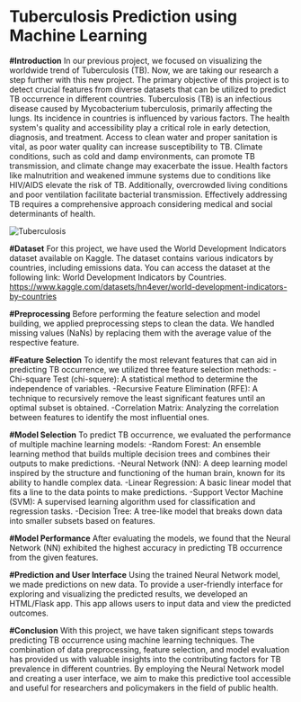 # Tuberculosis Prediction using Machine Learning
**#Introduction**
In our previous project, we focused on visualizing the worldwide trend of Tuberculosis (TB). Now, we are taking our research a step further with this new project. The primary objective of this project is to detect crucial features from diverse datasets that can be utilized to predict TB occurrence in different countries.
Tuberculosis (TB) is an infectious disease caused by Mycobacterium tuberculosis, primarily affecting the lungs. Its incidence in countries is influenced by various factors. The health system's quality and accessibility play a critical role in early detection, diagnosis, and treatment. Access to clean water and proper sanitation is vital, as poor water quality can increase susceptibility to TB. Climate conditions, such as cold and damp environments, can promote TB transmission, and climate change may exacerbate the issue. Health factors like malnutrition and weakened immune systems due to conditions like HIV/AIDS elevate the risk of TB. Additionally, overcrowded living conditions and poor ventilation facilitate bacterial transmission. Effectively addressing TB requires a comprehensive approach considering medical and social determinants of health.

![Tuberculosis](https://github.com/ava-viva/Project_4/assets/53435881/ce5f7ffe-ac8e-4655-9c9a-1d48b8dfa1a2)


**#Dataset**
For this project, we have used the World Development Indicators dataset available on Kaggle. The dataset contains various indicators by countries, including emissions data. You can access the dataset at the following link: World Development Indicators by Countries.
https://www.kaggle.com/datasets/hn4ever/world-development-indicators-by-countries

**#Preprocessing**
Before performing the feature selection and model building, we applied preprocessing steps to clean the data. We handled missing values (NaNs) by replacing them with the average value of the respective feature.

**#Feature Selection**
To identify the most relevant features that can aid in predicting TB occurrence, we utilized three feature selection methods:
-Chi-square Test (chi-squere): A statistical method to determine the independence of variables.
-Recursive Feature Elimination (RFE): A technique to recursively remove the least significant features until an optimal subset is obtained.
-Correlation Matrix: Analyzing the correlation between features to identify the most influential ones.

**#Model Selection**
To predict TB occurrence, we evaluated the performance of multiple machine learning models:
-Random Forest: An ensemble learning method that builds multiple decision trees and combines their outputs to make predictions.
-Neural Network (NN): A deep learning model inspired by the structure and functioning of the human brain, known for its ability to handle complex data.
-Linear Regression: A basic linear model that fits a line to the data points to make predictions.
-Support Vector Machine (SVM): A supervised learning algorithm used for classification and regression tasks.
-Decision Tree: A tree-like model that breaks down data into smaller subsets based on features.

**#Model Performance**
After evaluating the models, we found that the Neural Network (NN) exhibited the highest accuracy in predicting TB occurrence from the given features.

**#Prediction and User Interface**
Using the trained Neural Network model, we made predictions on new data. To provide a user-friendly interface for exploring and visualizing the predicted results, we developed an HTML/Flask app. This app allows users to input data and view the predicted outcomes.

**#Conclusion**
With this project, we have taken significant steps towards predicting TB occurrence using machine learning techniques. The combination of data preprocessing, feature selection, and model evaluation has provided us with valuable insights into the contributing factors for TB prevalence in different countries. By employing the Neural Network model and creating a user interface, we aim to make this predictive tool accessible and useful for researchers and policymakers in the field of public health.
